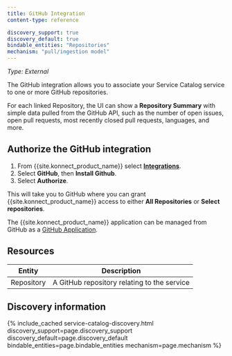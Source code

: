 ```yaml
---
title: GitHub Integration
content-type: reference

discovery_support: true
discovery_default: true
bindable_entities: "Repositories"
mechanism: "pull/ingestion model"
---
```


_Type: External_

The GitHub integration allows you to associate your Service Catalog service to one or more GitHub repositories. 

For each linked Repository, the UI can show a **Repository Summary** with simple data pulled from the GitHub API, such as the number of open issues, open pull requests, most recently closed pull requests, languages, and more.

## Authorize the GitHub integration

1. From {{site.konnect_product_name}} select **[Integrations](https://cloud.konghq.com/us/service-catalog/integrations)**. 
2. Select **GitHub**, then **Install Github**.
3. Select **Authorize**. 

This will take you to GitHub where you can grant {{site.konnect_product_name}} access to either **All Repositories** or **Select repositories**. 

The {{site.konnect_product_name}} application can be managed from GitHub as a [GitHub Application](https://docs.github.com/en/apps/using-github-apps/authorizing-github-apps).

## Resources

Entity  | Description
-------|-------------
Repository | A GitHub repository relating to the service

## Discovery information

<!-- vale off-->

{% include_cached service-catalog-discovery.html 
   discovery_support=page.discovery_support
   discovery_default=page.discovery_default
   bindable_entities=page.bindable_entities
   mechanism=page.mechanism %}

<!-- vale on-->